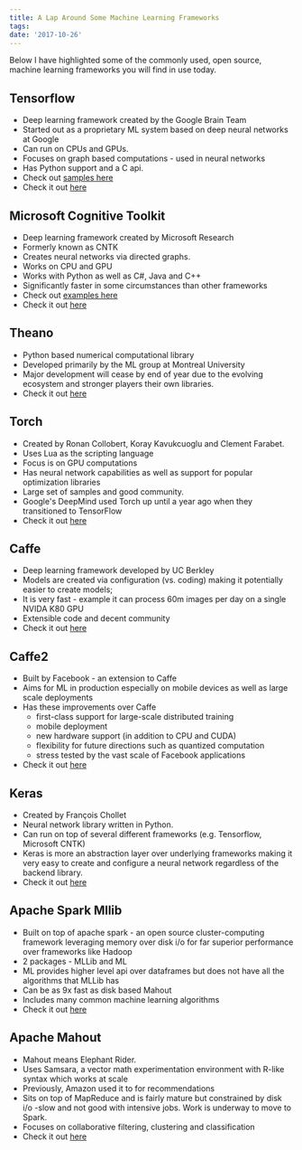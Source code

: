 ```yaml
---
title: A Lap Around Some Machine Learning Frameworks
tags:
date: '2017-10-26'
---
```

Below I have highlighted some of the commonly used, open source, machine learning frameworks you will find in use today.
<!--more-->
## Tensorflow
  * Deep learning framework created by the Google Brain Team 
  * Started out as a proprietary ML system based on deep neural networks at Google
  * Can run on CPUs and GPUs.
  * Focuses on graph based computations - used in neural networks
  * Has Python support and a C api.
  * Check out [samples here](https://learningtensorflow.com/examples/)
  * Check it out [here](https://www.tensorflow.org/get_started/)
  
## Microsoft Cognitive Toolkit
  * Deep learning framework created by Microsoft Research
  * Formerly known as CNTK
  * Creates neural networks via directed graphs.
  * Works on CPU and GPU
  * Works with Python as well as C#, Java and C++
  * Significantly faster in some circumstances than other frameworks
  * Check out [examples here](https://docs.microsoft.com/en-us/cognitive-toolkit/Examples)
  * Check it out [here](https://docs.microsoft.com/en-us/cognitive-toolkit/getting-started)

## Theano
  * Python based numerical computational library
  * Developed primarily by the ML group at Montreal University
  * Major development will cease by end of year due to the evolving ecosystem and stronger players their own libraries.
  * Check it out [here](http://deeplearning.net/software/theano/)

## Torch
  * Created by Ronan Collobert, Koray Kavukcuoglu and Clement Farabet. 
  * Uses Lua as the scripting language
  * Focus is on GPU computations
  * Has neural network capabilities as well as support for popular optimization libraries 
  * Large set of samples and good community.
  * Google's DeepMind used Torch up until a year ago  when they transitioned to TensorFlow
  * Check it out [here]( http://torch.ch/)
  
## Caffe
  * Deep learning framework developed by UC Berkley
  * Models are created via configuration (vs. coding) making it potentially easier to create models;
  * It is very fast - example it can process 60m images per day on a single NVIDA K80 GPU
  * Extensible code and decent community
  * Check it out [here](http://caffe.berkeleyvision.org/)
  
## Caffe2
  * Built by Facebook - an extension to Caffe
  * Aims for ML in production especially on mobile devices as well as large scale deployments
  * Has these improvements over Caffe
    * first-class support for large-scale distributed training
    * mobile deployment
    * new hardware support (in addition to CPU and CUDA)
    * flexibility for future directions such as quantized computation
    * stress tested by the vast scale of Facebook applications
  * Check it out [here](https://caffe2.ai/)
  
## Keras
  * Created by François Chollet
  * Neural network library written in Python.
  * Can run on top of several different frameworks (e.g. Tensorflow, Microsoft CNTK)
  * Keras is more an abstraction layer over underlying frameworks making it very easy to create and configure a neural network regardless of the backend library.
  * Check it out [here](https://keras.io/)
  
## Apache Spark Mllib
  * Built on top of apache spark - an open source cluster-computing framework leveraging memory over disk i/o for far superior performance over frameworks like Hadoop
  * 2 packages - MLLib and ML
  * ML provides higher level api over dataframes but does not have all the algorithms that MLLib has
  * Can be as 9x fast as disk based Mahout
  * Includes many common machine learning algorithms
  * Check it out [here](https://spark.apache.org/mllib/)
  
## Apache Mahout
  * Mahout means Elephant Rider.
  * Uses Samsara, a vector math experimentation environment with R-like syntax which works at scale
  * Previously, Amazon used it to for recommendations
  * Sits on top of MapReduce and is fairly mature but constrained by disk i/o  -slow and not good with intensive jobs. Work is underway to move to Spark.
  * Focuses on collaborative filtering, clustering and classification
  * Check it out [here](http://mahout.apache.org/)

